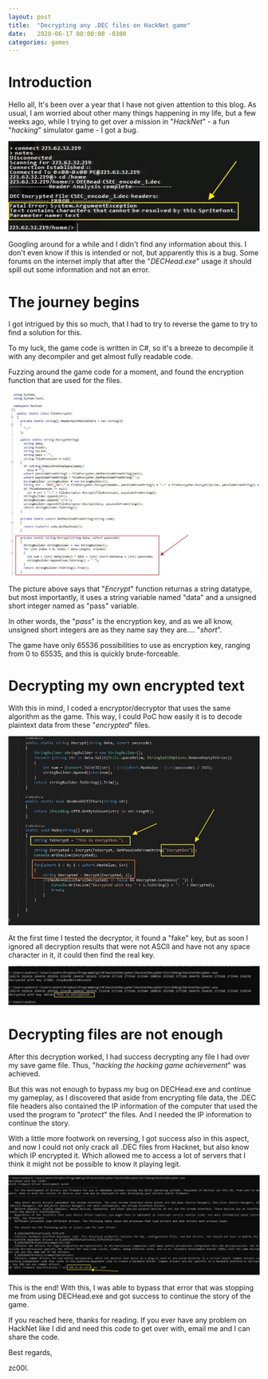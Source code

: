 ```yaml
---
layout: post
title:  "Decrypting any .DEC files on HackNet game"
date:   2020-06-17 00:00:00 -0300
categories: games
---
```



# Introduction
Hello all, It's been over a year that I have not given attention to this blog. As usual, I am worried about other many things happening in my life, but a few weeks ago, while I trying to get over a mission in "_HackNet_" - a fun "_hacking_" simulator game - I got a bug.


![103319113a2b08ea71b3871345ce0319.png](/assets/8edccf6c0ee14edc8ec469cbaf162374.png)

Googling around for a while and I didn't find any information about this. I don't even know if this is intended or not, but apparently this is a bug. Some forums on the internet imply that after the "_DECHead.exe_" usage it should spill out some information and not an error.

# The journey begins

I got intrigued by this so much, that I had to try to reverse the game to try to find a solution for this.

To my luck, the game code is written in C#, so it's a breeze to decompile it with any decompiler and get almost fully readable code.

Fuzzing around the game code for a moment, and found the encryption function that are used for the files.

![5643c1ce8951d08cea32528aaf7fe19a.png](/assets/5b11c8feae0748f29e6b9f3ea3416d9e.png)

The picture above says that "_Encrypt_" function returnas a string datatype, but most importantly, it uses a string variable named "data" and a unsigned short integer named as "pass" variable.

In other words, the "_pass_" is the encryption key, and as we all know, unsigned short integers are as they name say they are.... "_short_".

The game have only 65536 possibilities to use as encryption key, ranging from 0 to 65535, and this is quickly brute-forceable.

# Decrypting my own encrypted text

With this in mind, I coded a encryptor/decryptor that uses the same algorithm as the game. This way, I could PoC how easily it is to decode plaintext data from these "_encrypted_" files.

![811b39d69a04ab3b1c3a0749457f1f04.png](/assets/cf96cdcb29ba4936be04e4aa21d1eaef.png)


At the first time I tested the decryptor, it found a "fake" key, but as soon I ignored all decryption results that were not ASCII and have not any space character in it, it could then find the real key.

![6c4d5f10a8313618be3eecdd41026a1f.png](/assets/b2bd2582c25b4bbdb490f02d4846856c.png)

# Decrypting files are not enough

After this decryption worked, I had success decrypting any file I had over my save game file. Thus, "_hacking the hacking game achievement_" was achieved.

But this was not enough to bypass my bug on DECHead.exe and continue my gameplay, as I discovered that aside from encrypting file data, the .DEC file headers also contained the IP information of the computer that used the used the program to "_protect_" the files. And I needed the IP information to continue the story.

With a little more footwork on reversing, I got success also in this aspect, and now I could not only crack all .DEC files from Hacknet, but also know which IP encrypted it. Which allowed me to access a lot of servers that I think it might not be possible to know it playing legit.


![3c8d02365be4daa4ef774107679f60f7.png](/assets/f9d577de375d4654acafcdc15ee2ca5d.png)

This is the end! With this, I was able to bypass that error that was stopping me from using DECHead.exe and got success to continue the story of the game.

If you reached here, thanks for reading. If you ever have any problem on HackNet like I did and need this code to get over with, email me and I can share the code.

Best regards, 

zc00l.




